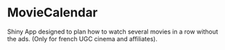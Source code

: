 MovieCalendar
=============

Shiny App designed to plan how to watch several movies in a row without the ads.
(Only for french UGC cinema and affiliates).
